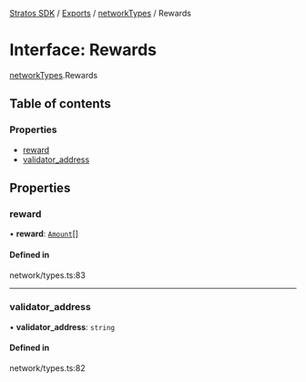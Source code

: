 [Stratos SDK](../README.md) / [Exports](../modules.md) / [networkTypes](../modules/networkTypes.md) / Rewards

# Interface: Rewards

[networkTypes](../modules/networkTypes.md).Rewards

## Table of contents

### Properties

- [reward](networkTypes.Rewards.md#reward)
- [validator\_address](networkTypes.Rewards.md#validator_address)

## Properties

### reward

• **reward**: [`Amount`](networkTypes.Amount.md)[]

#### Defined in

network/types.ts:83

___

### validator\_address

• **validator\_address**: `string`

#### Defined in

network/types.ts:82
